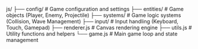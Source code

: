 js/
├── config/           # Game configuration and settings
├── entities/         # Game objects (Player, Enemy, Projectile)
├── systems/          # Game logic systems (Collision, Wave Management)
├── input/           # Input handling (Keyboard, Touch, Gamepad)
├── renderer.js      # Canvas rendering engine
├── utils.js         # Utility functions and helpers
└── game.js          # Main game loop and state management